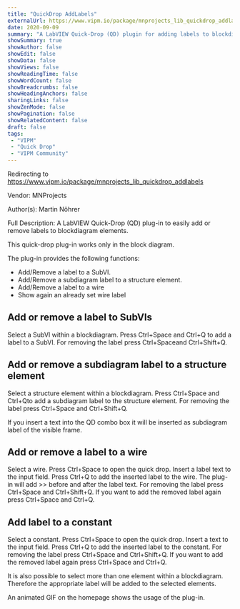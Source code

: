 ```yaml
---
title: "QuickDrop AddLabels"
externalUrl: https://www.vipm.io/package/mnprojects_lib_quickdrop_addlabels
date: 2020-09-09
summary: "A LabVIEW Quick-Drop (QD) plugin for adding labels to blockdiagram elements"
showSummary: true
showAuthor: false
showEdit: false
showData: false
showViews: false
showReadingTime: false
showWordCount: false
showBreadcrumbs: false
showHeadingAnchors: false
sharingLinks: false
showZenMode: false
showPagination: false
showRelatedContent: false
draft: false
tags:
 - "VIPM"
 - "Quick Drop"
 - "VIPM Community"
---
```


Redirecting to https://www.vipm.io/package/mnprojects_lib_quickdrop_addlabels

Vendor: MNProjects

Author(s): Martin Nöhrer
 
Full Description:
A LabVIEW Quick-Drop (QD) plug-in to easily add or remove labels to blockdiagram elements.

This quick-drop plug-in works only in the block diagram.

The plug-in provides the following functions:
- Add/Remove a label to a SubVI.
- Add/Remove a subdiagram label to a structure element.
- Add/Remove a label to a wire
- Show again an already set wire label


Add or remove a label to SubVIs
--------------------------------------------------------------------------------
Select a SubVI within a blockdiagram.
Press Ctrl+Space and Ctrl+Q to add a label to a SubVI. For removing the label press Ctrl+Spaceand Ctrl+Shift+Q.

Add or remove a subdiagram label to a structure element
--------------------------------------------------------------------------------
Select a structure element within a blockdiagram. Press Ctrl+Space and Ctrl+Qto add a subdiagram label to the structure element. For removing the label press Ctrl+Space and Ctrl+Shift+Q.

If you insert a text into the QD combo box it will be inserted as subdiagram label of the visible frame.

Add or remove a label to a wire
--------------------------------------------------------------------------------
Select a wire. Press Ctrl+Space to open the quick drop. Insert a label text to the input field. Press Ctrl+Q to add the inserted label to the wire. The plug-in will add >> before and after the label text. For removing the label press Ctrl+Space and Ctrl+Shift+Q. If you want to add the removed label again press Ctrl+Space and Ctrl+Q.

Add label to a constant
--------------------------------------------------------------------------------
Select a constant. Press Ctrl+Space to open the quick drop. Insert a text to the input field. Press Ctrl+Q to add the inserted label to the constant.  For removing the label press Ctrl+Space and Ctrl+Shift+Q. If you want to add the removed label again press Ctrl+Space and Ctrl+Q.


It is also possible to select more than one element within a blockdiagram. Therefore the appropriate label will be added to the selected elements.

An animated GIF on the homepage shows the usage of the plug-in.